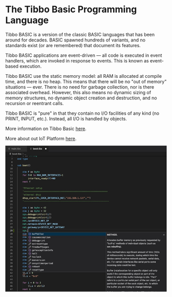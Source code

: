 # The Tibbo Basic Programming Language

Tibbo BASIC is a version of the classic BASIC languages that has been around for decades. BASIC spawned hundreds of variants, and no standards exist (or are remembered) that document its features.

Tibbo BASIC applications are event-driven — all code is executed in event handlers, which are invoked in response to events. This is known as event-based execution.

Tibbo BASIC use the static memory model: all RAM is allocated at compile time, and there is no heap. This means that there will be no "out of memory" situations — ever. There is no need for garbage collection, nor is there associated overhead. However, this also means no dynamic sizing of memory structures, no dynamic object creation and destruction, and no recursion or reentrant calls.

Tibbo BASIC is "pure" in that they contain no I/O facilities of any kind (no PRINT, INPUT, etc.). Instead, all I/O is handled by objects.

More information on Tibbo Basic [here](https://docs.tibbo.com/taiko/lang).

More about out IoT Platform [here](https://tibbo.com).

![Screenshot](screenshot.jpg)